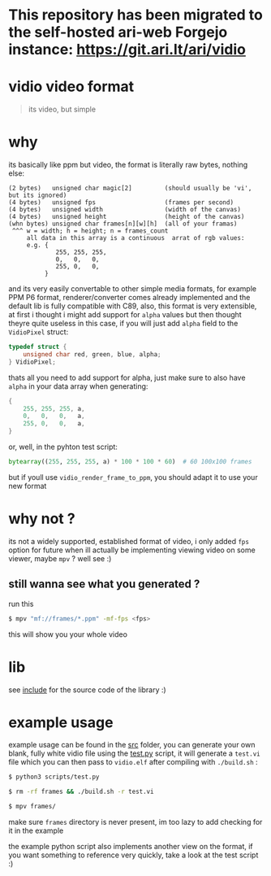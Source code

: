 # This repository has been migrated to the self-hosted ari-web Forgejo instance: <https://git.ari.lt/ari/vidio>
# vidio video format

> its video, but simple

# why

its basically like ppm but video, the format is literally
raw bytes, nothing else:

    (2 bytes)   unsigned char magic[2]         (should usually be 'vi', but its ignored)
    (4 bytes)   unsigned fps                   (frames per second)
    (4 bytes)   unsigned width                 (width of the canvas)
    (4 bytes)   unsigned height                (height of the canvas)
    (whn bytes) unsigned char frames[n][w][h]  (all of your framas)
     ^^^ w = width; h = height; n = frames_count
         all data in this array is a continuous  arrat of rgb values:
         e.g. {
                 255, 255, 255,
                 0,   0,   0,
                 255, 0,   0,
              }

and its very easily convertable to other simple media formats, for example
PPM P6 format, renderer/converter comes already implemented and the default
lib is fully compatible with C89, also, this format is very extensible,
at first i thought i might add support for `alpha` values but then thought
theyre quite useless in this case, if you will just add `alpha` field to
the `VidioPixel` struct:

```c
typedef struct {
    unsigned char red, green, blue, alpha;
} VidioPixel;
```

thats all you need to add support for alpha, just make sure to also have
`alpha` in your data array when generating:

```c
{
    255, 255, 255, a,
    0,   0,   0,   a,
    255, 0,   0,   a,
}
```

or, well, in the pyhton test script:

```py
bytearray((255, 255, 255, a) * 100 * 100 * 60)  # 60 100x100 frames
```

but if youll use `vidio_render_frame_to_ppm`, you should adapt it
to use your new format

# why not ?

its not a widely supported, established format of video, i only
added `fps` option for future when ill actually be implementing
viewing video on some viewer, maybe `mpv` ? well see :)

## still wanna see what you generated ?

run this

```sh
$ mpv "mf://frames/*.ppm" -mf-fps <fps>
```

this will show you your whole video

# lib

see [include](/include) for the source code of the library :)

# example usage

example usage can be found in the [src](/src) folder, you can generate
your own blank, fully white vidio file using the [test.py](/scripts/test.py)
script, it will generate a `test.vi` file which you can then pass
to `vidio.elf` after compiling with `./build.sh` :

```sh
$ python3 scripts/test.py

$ rm -rf frames && ./build.sh -r test.vi

$ mpv frames/
```

make sure `frames` directory is never present, im too lazy to
add checking for it in the example

the example python script also implements another view on the
format, if you want something to reference very quickly, take
a look at the test script :)
